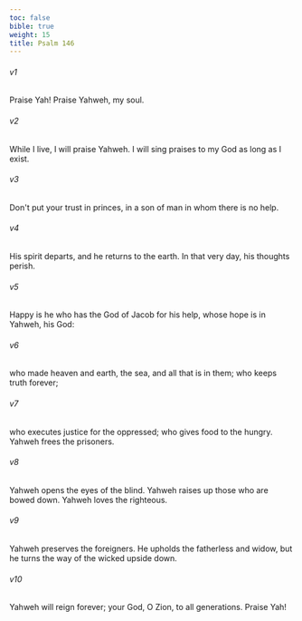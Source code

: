 ```yaml
---
toc: false
bible: true
weight: 15
title: Psalm 146
---
```




###### v1 
Praise Yah! Praise Yahweh, my soul. 

###### v2 
While I live, I will praise Yahweh. I will sing praises to my God as long as I exist. 

###### v3 
Don't put your trust in princes, in a son of man in whom there is no help. 

###### v4 
His spirit departs, and he returns to the earth. In that very day, his thoughts perish. 

###### v5 
Happy is he who has the God of Jacob for his help, whose hope is in Yahweh, his God: 

###### v6 
who made heaven and earth, the sea, and all that is in them; who keeps truth forever; 

###### v7 
who executes justice for the oppressed; who gives food to the hungry. Yahweh frees the prisoners. 

###### v8 
Yahweh opens the eyes of the blind. Yahweh raises up those who are bowed down. Yahweh loves the righteous. 

###### v9 
Yahweh preserves the foreigners. He upholds the fatherless and widow, but he turns the way of the wicked upside down. 

###### v10 
Yahweh will reign forever; your God, O Zion, to all generations. Praise Yah!
